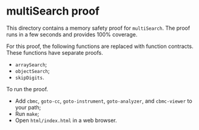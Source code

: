 multiSearch proof
==============

This directory contains a memory safety proof for `multiSearch`.
The proof runs in a few seconds and provides 100% coverage.

For this proof, the following functions are replaced with function contracts.
These functions have separate proofs.
* `arraySearch`;
* `objectSearch`;
* `skipDigits`.

To run the proof.
* Add `cbmc`, `goto-cc`, `goto-instrument`, `goto-analyzer`, and `cbmc-viewer`
  to your path;
* Run `make`;
* Open `html/index.html` in a web browser.
